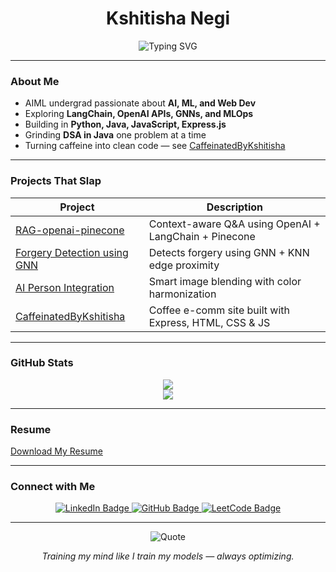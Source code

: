 <h1 align="center"> Kshitisha Negi </h1>

<p align="center">
  <img src="https://readme-typing-svg.herokuapp.com?font=Fira+Code&size=22&duration=3000&pause=1000&center=true&vCenter=true&width=600&lines=👩‍💻+AIML+Student+%7C+Future+ML+Engineer;GNN & Deep Learning Practitioner💡+Learning+LangChain%2C+GNNs+%26+MLOps;🚀+Building+AI+%26+Web+Apps+One+Project+at+a+Time" alt="Typing SVG" />
</p>

---

### About Me

- AIML undergrad passionate about **AI, ML, and Web Dev**
- Exploring **LangChain, OpenAI APIs, GNNs, and MLOps**
- Building in **Python, Java, JavaScript, Express.js**
- Grinding **DSA in Java** one problem at a time
- Turning caffeine into clean code — see [CaffeinatedByKshitisha](https://github.com/kshitisha/caffeinatedbykshitisha)

---

### Projects That Slap

| Project | Description |
|-----------|----------------|
|[RAG-openai-pinecone](https://github.com/kshitisha/Rag-openai-pinecone) | Context-aware Q&A using OpenAI + LangChain + Pinecone |
|[Forgery Detection using GNN](https://github.com/kshitisha/Image-Forgery-Detection-using-GNN) | Detects forgery using GNN + KNN edge proximity |
|[AI Person Integration](https://github.com/kshitisha/AI_Person_Integration) | Smart image blending with color harmonization |
|[CaffeinatedByKshitisha](https://github.com/kshitisha/caffeinatedbykshitisha) | Coffee e-comm site built with Express, HTML, CSS & JS |

---

###  GitHub Stats

<p align="center">
  <img src="https://github-readme-stats.vercel.app/api?username=kshitisha&show_icons=true&theme=tokyonight&hide_border=true&hide_title=true"/>
  <br/>
  <img src="https://github-readme-stats.vercel.app/api/top-langs/?username=kshitisha&layout=compact&theme=tokyonight&hide_border=true"/>
</p>

---



###  Resume
 [Download My Resume](https://github.com/kshitisha/kshitisha/blob/main/kshitisha_negi_resume.pdf)



---

###  Connect with Me

<p align="center">
  <a href="https://linkedin.com/in/kshitisha-negi" target="_blank">
    <img src="https://img.shields.io/badge/LinkedIn-Kshitisha%20Negi-blue?style=for-the-badge&logo=linkedin&logoColor=white" alt="LinkedIn Badge"/>
  </a>
  <a href="https://github.com/kshitisha" target="_blank">
    <img src="https://img.shields.io/badge/GitHub-kshitisha-181717?style=for-the-badge&logo=github&logoColor=white" alt="GitHub Badge"/>
  </a>
  <a href="https://leetcode.com/u/kshitishaa/" target="_blank">
    <img src="https://img.shields.io/badge/LeetCode-kshitishaa-orange?style=for-the-badge&logo=leetcode&logoColor=white" alt="LeetCode Badge"/>
  </a>
</p>

---

<p align="center">
  <img src="https://quotes-github-readme.vercel.app/api?type=horizontal&theme=radical" alt="Quote"/>
</p>

<p align="center"><i>Training my mind like I train my models — always optimizing. </i></p>
